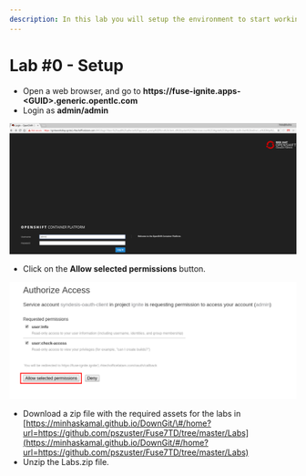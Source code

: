 ```yaml
---
description: In this lab you will setup the environment to start working on the labs
---
```


# Lab \#0 - Setup

* Open a web browser, and go to **https://fuse-ignite.apps-&lt;GUID&gt;.generic.opentlc.com**
* Login as **admin/admin**

![login as admin/admin](.gitbook/assets/image%20%2866%29.png)

* Click on the **Allow selected permissions** button.

![Authorize Acces](.gitbook/assets/image%20%2832%29.png)

* Download a zip file with the required assets for the labs in [https://minhaskamal.github.io/DownGit/\#/home?url=https://github.com/pszuster/Fuse7TD/tree/master/Labs](https://minhaskamal.github.io/DownGit/#/home?url=https://github.com/pszuster/Fuse7TD/tree/master/Labs)
* Unzip the Labs.zip file.





